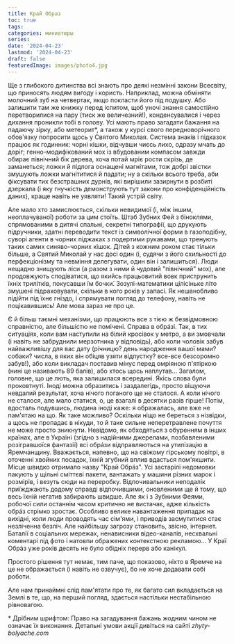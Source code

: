 ```yaml
---
title: Край Образ
toc: true
tags:
categories: миниатюры
series:
date: '2024-04-23'
lastmod: '2024-04-23'
draft: false
featuredImage: images/photo4.jpg
---
```


Ще з глибокого дитинства всі знають про деякі незмінні закони Всесвіту, що приносять людям вигоду і користь. Наприклад, можна обміняти молочний зуб на четвертак, якщо покласти його під подушку. Або залишити там же книжку перед іспитом, щоб уночі знання самостійно перетворилися на пару (тиск же величезний!), конденсувалися і через дихання проникли тобі в голову. Усі мають право загадати бажання на падаючу зірку, або метеорит\*, а також у курсі свого передноворічного обов'язку попросити щось у Святого Миколая. Система знаків і підказок працює як годинник: чорні кішки, відчувши чиєсь лихо, одразу мчать до доріг; генно-модифікований мох із вбудованим компасом завжди обирає північний бік дерева, хоча потай мріє рости скрізь, де заманеться; ложки й підлога оснащені магнітами, тож добрі звістки змушують ложки магнітитися й падати; ну а скільки всього треба, аби фіксувати тих безстрашних дурнів, які вирішили зазирнути в розбиті дзеркала (і яку гнучкість демонструють тут закони про конфіденційність даних), краще навіть не уявляти! Такий устрій світу.

<!--more--> 

Але мало хто замислюється, скільки невидимої (і, між іншим, неоплачуваної) роботи за цим стоїть. Штаб Зубних Фей з біноклями, спрямованими в дитячі спальні, секретні типографії, що друкують підручники, здатні переводити текст із символічної форми в газоподібну, суворі агенти в чорних піджаках з подертими рукавами, що тренують таких самих синяво-чорних кішок. Дітей з кожним роком стає тільки більше, а Святий Миколай у нас досі один (і, судячи з його схильності до перфекціонізму та невміння делегувати, один він і залишиться). Люди нещадно знищують ліси (а разом з ними й чудовий "північний" мох), але продовжують сподіватися, що якийсь працьовитий вовк приструнить їхніх трилітків, покусавши їм бочки́. Зозулі-математики цілісіньке літо змушені підраховувати, скільки в кого років у запасі. Як нешанобливо підійти під їхнє гніздо, і спрямувати погляд до телефону, навіть не поцікавившись! Але мова зараз не про це. 

Є й більш таємні механізми, що працюють все з тією ж безвідмовною справністю, але більшістю не помічені. Справа в обрáзі. Так, в тих ситуаціях, коли вам наступили на білий кросівок у метро, а ви змовчали (і навіть не забруднили мерзотника у відповідь), або коли чоловік забув найважливішу для вас дату (річницю? день народження вашої мами? собаки? числа, в яких він обіцяв узяти відпустку? все-все безсоромно забув!), або коли викладач поставив мінус перед омріяною п'ятіркою (нині це називають 89 балів), або хтось щось наплутав... Загалом, головне, що це лють, яка залишилася всередині. Якісь слова були проковтнуті. Іноді можна образитись і заздалегідь, просто віщуючи невдалий результат, хоча нічого поганого ще не сталося. А коли нічого не сталося, але мало статися, о, це взагалі в десятки разів гірше! Потім, вдосталь подувшись, людина іноді каже: я ображалась, але вже не пам'ятаю на що. Як таке можливо?
Оскільки ніщо не береться з нізвідки, а щось не пропадає в нікуди, то й таке сильне неперетравлене почуття не може просто зникнути. Невідомо, як обходяться з обуренням в інших країнах, але в Україні (згідно з надійними джерелами, позбавленими розігравшоїся фантазії) всі обрáзи відправляються на утилізацію в Яремчанщину. Вважається, напевно, що на свіжому гірському повітрі, в оточенні хвойних посадок, їхній згубний вплив вдасться пом'якшити. Місце швидко отримало назву "Край Обрáз". Усі застарілі недомовки пакують у щільні сміттєві пакети, вантажать у машини різних марок і розмірів, і везуть сюди на переробку. Відпочивальники неподалік приїжджають додому справді відпочившими, оновленими ще й тому, що весь їхній негатив забирають швидше. Але як і з Зубними Феями, робочої сили останнім часом критично не вистачає, адже кількість обрáз стрімко зростає. Особливо велике навантаження припадає на вихідні, коли люди проводять час сім'ями, і приводів засмутитися стає незліченна безліч. Але найбільшу загрозу становить, звісно, інтернет. Баталії в соціальних мережах, ненависники відео-каналів, несхвальні коментарі під фото і натовпи ображених контекстною рекламою... У Краї Обрáз уже років десять не було обідніх перерв або канікул.

Простого рішення тут немає, тим паче, що показово, ніхто в Яремче на це не ображається (і навіть не озвучує), бо не хоче додавати собі роботи.

Але нам принаймні слід пам'ятати про те, як багато сил вкладається на Землі в те, що, на перший погляд, здається настільки нестабільною рівновагою.

\* Дрібним шрифтом: Право на загадування бажань жодним чином не означає їх виконання. Детальні умови акції дивіться на сайті *zhyty-bolyache.com*